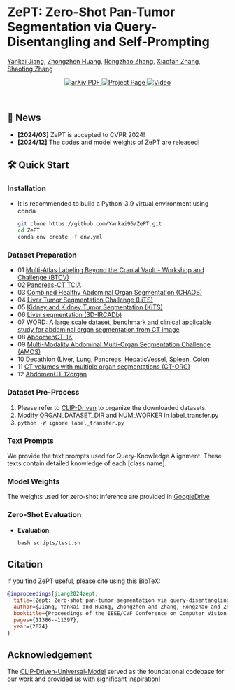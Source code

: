 # ZePT: Zero-Shot Pan-Tumor Segmentation via Query-Disentangling and Self-Prompting
[Yankai Jiang](https://scholar.google.com/citations?user=oQKcL_oAAAAJ), [Zhongzhen Huang](https://scholar.google.com/citations?user=LrZdFHgAAAAJ), [Rongzhao Zhang](https://scholar.google.com/citations?user=NMp31uMAAAAJ), [Xiaofan Zhang](https://scholar.google.com/citations?user=30e95fEAAAAJ), [Shaoting Zhang](https://scholar.google.com/citations?user=oiBMWK4AAAAJ)

  <p align="center">
    <a href='https://openaccess.thecvf.com/content/CVPR2024/html/Jiang_ZePT_Zero-Shot_Pan-Tumor_Segmentation_via_Query-Disentangling_and_Self-Prompting_CVPR_2024_paper.html'>
      <img src='https://img.shields.io/badge/Paper-PDF-green?style=flat&logo=arXiv&logoColor=green' alt='arXiv PDF'>
    </a>
    <a href='https://github.com/Yankai96/ZePT/tree/main'>
      <img src='https://img.shields.io/badge/Project-Page-blue?style=flat&logo=webpack' alt='Project Page'>
    </a>
    <a href='https://www.youtube.com/watch?v=JMAra8YVEFY'>
      <img src='https://img.shields.io/badge/Video-YouTube-red?style=flat&logo=YouTube' alt='Video'>
    </a>
  </p>
<br />

## 🎉 News
- **\[2024/03\]** ZePT is accepted to CVPR 2024!
- **\[2024/12\]** The codes and model weights of ZePT are released!
## 🛠️ Quick Start

### Installation

- It is recommended to build a Python-3.9 virtual environment using conda

  ```bash
  git clone https://github.com/Yankai96/ZePT.git
  cd ZePT
  conda env create -f env.yml

### Dataset Preparation
- 01 [Multi-Atlas Labeling Beyond the Cranial Vault - Workshop and Challenge (BTCV)](https://www.synapse.org/#!Synapse:syn3193805/wiki/217789)
- 02 [Pancreas-CT TCIA](https://wiki.cancerimagingarchive.net/display/Public/Pancreas-CT)
- 03 [Combined Healthy Abdominal Organ Segmentation (CHAOS)](https://chaos.grand-challenge.org/Combined_Healthy_Abdominal_Organ_Segmentation/)
- 04 [Liver Tumor Segmentation Challenge (LiTS)](https://competitions.codalab.org/competitions/17094#learn_the_details)
- 05 [Kidney and Kidney Tumor Segmentation (KiTS)](https://kits21.kits-challenge.org/participate#download-block)
- 06 [Liver segmentation (3D-IRCADb)](https://www.ircad.fr/research/data-sets/liver-segmentation-3d-ircadb-01/)
- 07 [WORD: A large scale dataset, benchmark and clinical applicable study for abdominal organ segmentation from CT image](https://github.com/HiLab-git/WORD)
- 08 [AbdomenCT-1K](https://github.com/JunMa11/AbdomenCT-1K)
- 09 [Multi-Modality Abdominal Multi-Organ Segmentation Challenge (AMOS)](https://amos22.grand-challenge.org)
- 10 [Decathlon (Liver, Lung, Pancreas, HepaticVessel, Spleen, Colon](https://drive.google.com/drive/folders/1HqEgzS8BV2c7xYNrZdEAnrHk7osJJ--2)
- 11 [CT volumes with multiple organ segmentations (CT-ORG)](https://wiki.cancerimagingarchive.net/pages/viewpage.action?pageId=61080890)
- 12 [AbdomenCT 12organ](https://zenodo.org/records/7860267)
### Dataset Pre-Process
1. Please refer to [CLIP-Driven](https://github.com/ljwztc/CLIP-Driven-Universal-Model) to organize the downloaded datasets.
2. Modify [ORGAN_DATASET_DIR](https://github.com/zongzi3zz/CAT/blob/2146b2e972d0570956c52317a75c823891a4df2c/label_transfer.py#L51) and [NUM_WORKER](https://github.com/zongzi3zz/CAT/blob/2146b2e972d0570956c52317a75c823891a4df2c/label_transfer.py#L53) in label_transfer.py  
3. `python -W ignore label_transfer.py`

### Text Prompts
We provide the text prompts used for Query-Knowledge Alignment.
These texts contain detailed knowledge of each [class name].

### Model Weights
The weights used for  zero-shot inference are provided in [GoogleDrive](https://drive.google.com/file/d/1NYhBcVsvi1zCZocwbk6oTfws31eCeqpV/view?usp=drive_link)

### Zero-Shot Evaluation

- **Evaluation**
  ```shell
  bash scripts/test.sh
  ```

## Citation
If you find ZePT useful, please cite using this BibTeX:
```bibtex
@inproceedings{jiang2024zept,
  title={Zept: Zero-shot pan-tumor segmentation via query-disentangling and self-prompting},
  author={Jiang, Yankai and Huang, Zhongzhen and Zhang, Rongzhao and Zhang, Xiaofan and Zhang, Shaoting},
  booktitle={Proceedings of the IEEE/CVF Conference on Computer Vision and Pattern Recognition},
  pages={11386--11397},
  year={2024}
}
```
## Acknowledgement
The [CLIP-Driven-Universal-Model](https://github.com/ljwztc/CLIP-Driven-Universal-Model) served as the foundational codebase for our work and provided us with significant inspiration!
